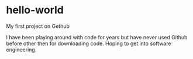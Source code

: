# hello-world
My first project on Gethub

I have been playing around with code for years but have never used Github before other then for downloading code. Hoping to get into software engineering.
